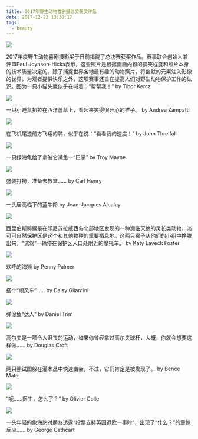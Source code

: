 ```yaml
---
title: 2017年野生动物喜剧摄影奖获奖作品
date: 2017-12-22 13:30:17
tags:
  - beauty
---
```

![](https://5b0988e595225.cdn.sohucs.com/images/20171215/f2fdf7805e164b24936d045e7ef333e3.jpeg)

2017年度野生动物喜剧摄影奖于日前揭晓了总决赛获奖作品。赛事联合创始人兼评审Paul Joynson-Hicks表示，这些照片是根据画面内容的搞笑程度和照片本身的技术质量决定的。除了捕捉世界各地最有趣的动物照片，将幽默的元素注入影像的世界，为观者提供快乐之外，这项赛事还旨在提高人们对野生动物保护工作的认识。图为一只小猫头鹰似乎在喊着：“帮帮我！” by Tibor Kercz

<!-- more -->

![](https://5b0988e595225.cdn.sohucs.com/images/20171215/54b2b79189964c598060ba1208404d21.jpeg)

一只小睡鼠扒拉在西洋蓍草上，看起来笑得很开心的样子。 by Andrea Zampatti

![](https://5b0988e595225.cdn.sohucs.com/images/20171215/30f8058970d1430f8fb7acc0cb9ce6b1.jpeg)

在飞机尾迹前方飞翔的鸭，似乎在说：“看看我的速度！” by John Threlfall

![](https://5b0988e595225.cdn.sohucs.com/images/20171215/ba7ce2abd6534103aa3b15e7bd5527c8.jpeg)

一只绿海龟给了拿破仑濑鱼一“巴掌” by Troy Mayne

![](https://5b0988e595225.cdn.sohucs.com/images/20171215/0767c41479464a17a6034811d9ab6a9e.jpeg)

盛装打扮，准备去教堂…… by Carl Henry

![](https://5b0988e595225.cdn.sohucs.com/images/20171215/456753d57f0348e89193898fc860720c.jpeg)

一头居高临下的蓝牛羚 by Jean-Jacques Alcalay

![](https://5b0988e595225.cdn.sohucs.com/images/20171215/bc58ecb8703e4a96ba51318112389d77.jpeg)

西里伯斯猕猴是在印尼苏拉威西岛北部地区发现的一种濒临灭绝的灵长类动物，淡可可自然保护区是这个和其他物种的重要栖息地。这两只猴子从他们的小组中挣脱出来，“试驾”一辆停在保护区入口处附近的摩托车。 by Katy Laveck Foster

![](https://5b0988e595225.cdn.sohucs.com/images/20171215/0c4f3354c98a4dcf9355aac46578bde5.jpeg)

欢呼的海獭 by Penny Palmer

![](https://5b0988e595225.cdn.sohucs.com/images/20171215/1657541c8a3f409a847c68187c4a02d3.jpeg)

搭个“顺风车”…… by Daisy Gilardini

![](https://5b0988e595225.cdn.sohucs.com/images/20171215/32946a0c214b45299e9ff1d9cd5b327a.jpeg)

弹涂鱼“达人” by Daniel Trim

![](https://5b0988e595225.cdn.sohucs.com/images/20171215/7d6995e6ac9c41cdadca0b88c9901d9b.jpeg)

高尔夫是一项令人沮丧的运动，如果你曾经拿过高尔夫球杆，大概，你就会想要这样做…… by Douglas Croft

![](https://5b0988e595225.cdn.sohucs.com/images/20171215/5c1fb367ece4432ba1c857ed43dce84a.jpeg)

两只熊试图躲在灌木丛中快速幽会，不过，它们肯定是被发现了。 by Bence Mate

![](https://5b0988e595225.cdn.sohucs.com/images/20171215/b3952f0dfd4b4593b49af3b9cadd5d23.jpeg)

“呃……医生，怎么了？” by Olivier Colle

![](https://5b0988e595225.cdn.sohucs.com/images/20171215/2b5d957ba0b5480e94711675b2062df4.jpeg)

一头年轻的象海豹对朋友透露“投票支持英国退欧一事时”，出现了“什么？”的震惊反应…… by George Cathcart
